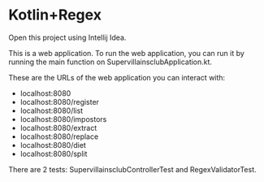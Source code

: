 # Kotlin+Regex

Open this project using Intellij Idea.

This is a web application. To run the web application,
you can run it by running the main function on
SupervillainsclubApplication.kt.

These are the URLs of the web application you can
interact with:
- localhost:8080
- localhost:8080/register
- localhost:8080/list
- localhost:8080/impostors
- localhost:8080/extract
- localhost:8080/replace
- localhost:8080/diet
- localhost:8080/split

There are 2 tests: SupervillainsclubControllerTest and
RegexValidatorTest.

